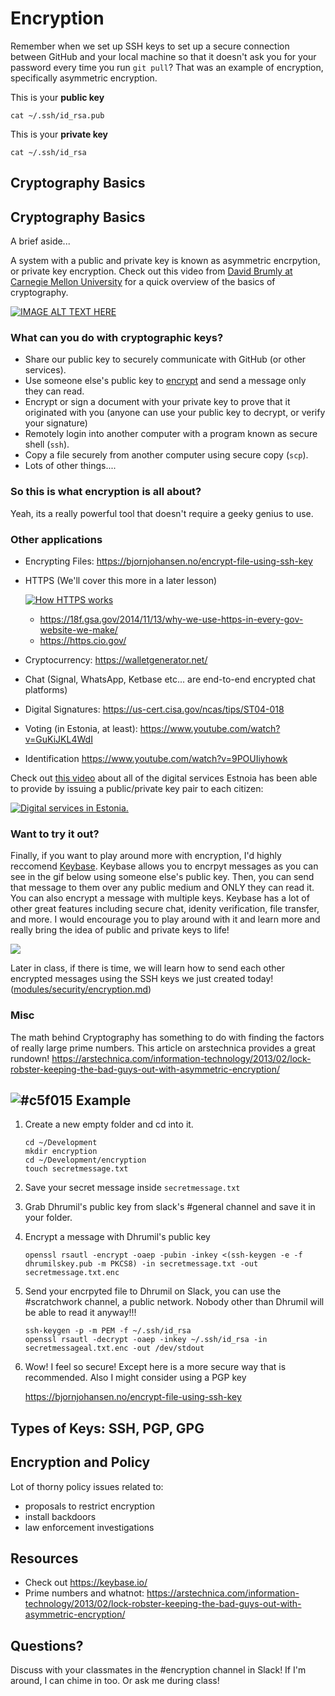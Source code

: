# Encryption

Remember when we set up SSH keys to set up a secure connection between GitHub and your local machine so that it doesn't ask you for your password every time you run `git pull`? That was an example of encryption, specifically asymmetric encryption.


This is your **public key**

```
cat ~/.ssh/id_rsa.pub
```

This is your **private key**

```
cat ~/.ssh/id_rsa
```

## Cryptography Basics

## Cryptography Basics

A brief aside...

A system with a public and private key is known as asymmetric encrpytion, or private key encryption. Check out this video from [David Brumly at Carnegie Mellon University](https://www.youtube.com/watch?v=fNC3jCCGJ0o) for a quick overview of the basics of cryptography.

[![IMAGE ALT TEXT HERE](https://img.youtube.com/vi/fNC3jCCGJ0o/0.jpg)](https://www.youtube.com/watch?v=fNC3jCCGJ0o)

### What can you do with cryptographic keys?

* Share our public key to securely communicate with GitHub (or other services).
* Use someone else's public key to [encrypt](https://gist.github.com/colinstein/de1755d2d7fbe27a0f1e) and send a message only they can read.
* Encrypt or sign a document with your private key to prove that it originated with you (anyone can use your public key to decrypt, or verify your signature)
* Remotely login into another computer with a program known as secure shell (`ssh`).
* Copy a file securely from another computer using secure copy (`scp`).
* Lots of other things....

### So this is what encryption is all about?

Yeah, its a really powerful tool that doesn't require a geeky genius to use.

### Other applications

* Encrypting Files: https://bjornjohansen.no/encrypt-file-using-ssh-key
* HTTPS (We'll cover this more in a later lesson)

	[![How HTTPS works](https://img.youtube.com/vi/w0QbnxKRD0w/0.jpg)](https://www.youtube.com/watch?v=w0QbnxKRD0w)

	- https://18f.gsa.gov/2014/11/13/why-we-use-https-in-every-gov-website-we-make/
	- https://https.cio.gov/
* Cryptocurrency: https://walletgenerator.net/
* Chat (Signal, WhatsApp, Ketbase etc... are end-to-end encrypted chat platforms)
* Digital Signatures: https://us-cert.cisa.gov/ncas/tips/ST04-018
* Voting (in Estonia, at least): https://www.youtube.com/watch?v=GuKiJKL4WdI
* Identification https://www.youtube.com/watch?v=9POUIiyhowk

Check out [this video](https://www.youtube.com/watch?v=9POUIiyhowk) about all of the digital services Estnoia has been able to provide by issuing a public/private key pair to each citizen:

[![Digital services in Estonia.](https://img.youtube.com/vi/9POUIiyhowk/0.jpg)](https://www.youtube.com/watch?v=9POUIiyhowk)

### Want to try it out?

Finally, if you want to play around more with encryption, I'd highly reccomend [Keybase](https://keybase.io/). Keybase allows you to encrpyt messages as you can see in the gif below using someone else's public key. Then, you can send that message to them over any public medium and ONLY they can read it. You can also encrypt a message with multiple keys. Keybase has a lot of other great features including secure chat, idenity verification, file transfer, and more. I would encourage you to play around with it and learn more and really bring the idea of public and private keys to life!

![](https://i.gyazo.com/603c3f0335d2966282b0f9e7ed71ff84.gif)


Later in class, if there is time, we will learn how to send each other encrypted messages using the SSH keys we just created today! ([modules/security/encryption.md](../security/encryption.md#-example))

### Misc

The math behind Cryptography has something to do with finding the factors of really large prime numbers. This article on arstechnica provides a great rundown!
https://arstechnica.com/information-technology/2013/02/lock-robster-keeping-the-bad-guys-out-with-asymmetric-encryption/

## ![#c5f015](https://placehold.it/15/c5f015/000000?text=+) Example

1. Create a new empty folder and cd into it.

	```
	cd ~/Development
	mkdir encryption
	cd ~/Development/encryption
	touch secretmessage.txt
	```
2. Save your secret message inside `secretmessage.txt`
	
3. Grab Dhrumil's public key from slack's #general channel and save it in your folder.

4. Encrypt a message with Dhrumil's public key

	```
	openssl rsautl -encrypt -oaep -pubin -inkey <(ssh-keygen -e -f dhrumilskey.pub -m PKCS8) -in secretmessage.txt -out secretmessage.txt.enc
	```
5. Send your encrpyted file to Dhrumil on Slack, you can use the #scratchwork channel, a public network. Nobody other than Dhrumil will be able to read it anyway!!!

	```
	ssh-keygen -p -m PEM -f ~/.ssh/id_rsa
	openssl rsautl -decrypt -oaep -inkey ~/.ssh/id_rsa -in secretmessageal.txt.enc -out /dev/stdout
	```
6. Wow! I feel so secure! Except here is a more secure way that is recommended. Also I might consider using a PGP key 
	
	https://bjornjohansen.no/encrypt-file-using-ssh-key

## Types of Keys: SSH, PGP, GPG


## Encryption and Policy

Lot of thorny policy issues related to:

- proposals to restrict encryption
- install backdoors
- law enforcement investigations

## Resources

* Check out https://keybase.io/
* Prime numbers and whatnot: https://arstechnica.com/information-technology/2013/02/lock-robster-keeping-the-bad-guys-out-with-asymmetric-encryption/

## Questions?

Discuss with your classmates in the #encryption channel in Slack! If I'm around, I can chime in too. Or ask me during class!
